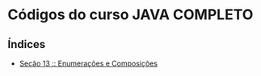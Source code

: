# Códigos do curso JAVA COMPLETO

## Índices
- [Seção 13 :: Enumerações e Composições](./secao_12_composicao_ex_1)

